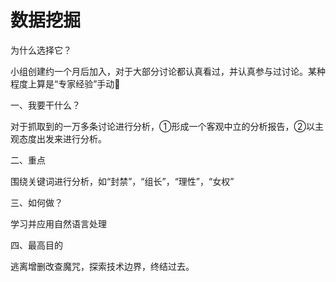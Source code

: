# 数据挖掘

为什么选择它？

小组创建约一个月后加入，对于大部分讨论都认真看过，并认真参与过讨论。某种程度上算是“专家经验”​ 手动:dog:

一、我要干什么？

对于抓取到的一万多条讨论进行分析，①形成一个客观中立的分析报告，②以主观态度出发来进行分析。

二、重点

围绕关键词进行分析，如“封禁”，“组长”，“理性”，“女权”



三、如何做？

学习并应用自然语言处理



四、最高目的

逃离增删改查魔咒，探索技术边界，终结过去。



